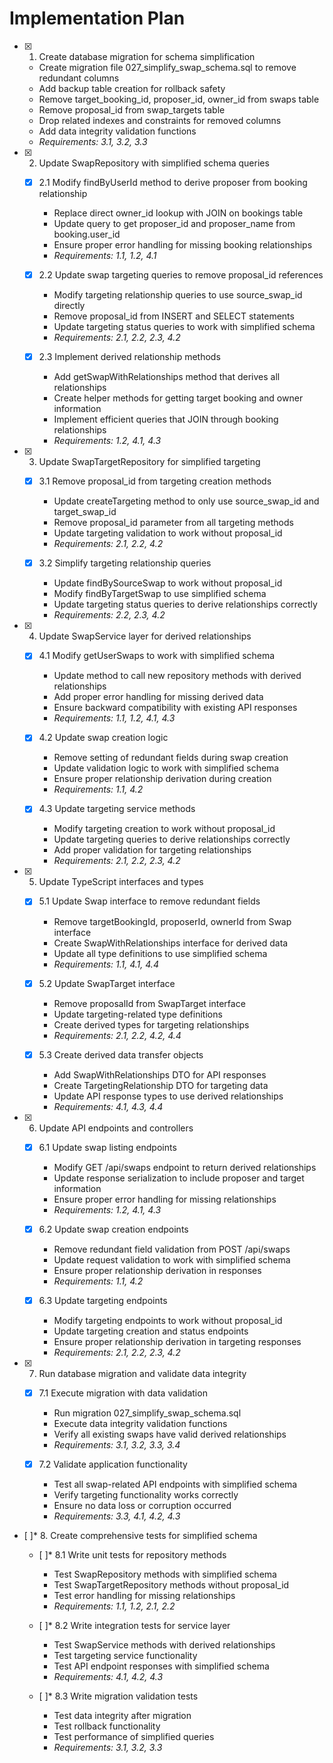 
# Implementation Plan

- [x] 1. Create database migration for schema simplification





  - Create migration file 027_simplify_swap_schema.sql to remove redundant columns
  - Add backup table creation for rollback safety
  - Remove target_booking_id, proposer_id, owner_id from swaps table
  - Remove proposal_id from swap_targets table
  - Drop related indexes and constraints for removed columns
  - Add data integrity validation functions
  - _Requirements: 3.1, 3.2, 3.3_

- [x] 2. Update SwapRepository with simplified schema queries





  - [x] 2.1 Modify findByUserId method to derive proposer from booking relationship


    - Replace direct owner_id lookup with JOIN on bookings table
    - Update query to get proposer_id and proposer_name from booking.user_id
    - Ensure proper error handling for missing booking relationships
    - _Requirements: 1.1, 1.2, 4.1_

  - [x] 2.2 Update swap targeting queries to remove proposal_id references


    - Modify targeting relationship queries to use source_swap_id directly
    - Remove proposal_id from INSERT and SELECT statements
    - Update targeting status queries to work with simplified schema
    - _Requirements: 2.1, 2.2, 2.3, 4.2_

  - [x] 2.3 Implement derived relationship methods


    - Add getSwapWithRelationships method that derives all relationships
    - Create helper methods for getting target booking and owner information
    - Implement efficient queries that JOIN through booking relationships
    - _Requirements: 1.2, 4.1, 4.3_

- [x] 3. Update SwapTargetRepository for simplified targeting





  - [x] 3.1 Remove proposal_id from targeting creation methods


    - Update createTargeting method to only use source_swap_id and target_swap_id
    - Remove proposal_id parameter from all targeting methods
    - Update targeting validation to work without proposal_id
    - _Requirements: 2.1, 2.2, 4.2_

  - [x] 3.2 Simplify targeting relationship queries


    - Update findBySourceSwap to work without proposal_id
    - Modify findByTargetSwap to use simplified schema
    - Update targeting status queries to derive relationships correctly
    - _Requirements: 2.2, 2.3, 4.2_

- [x] 4. Update SwapService layer for derived relationships





  - [x] 4.1 Modify getUserSwaps to work with simplified schema


    - Update method to call new repository methods with derived relationships
    - Add proper error handling for missing derived data
    - Ensure backward compatibility with existing API responses
    - _Requirements: 1.1, 1.2, 4.1, 4.3_

  - [x] 4.2 Update swap creation logic


    - Remove setting of redundant fields during swap creation
    - Update validation logic to work with simplified schema
    - Ensure proper relationship derivation during creation
    - _Requirements: 1.1, 4.2_

  - [x] 4.3 Update targeting service methods


    - Modify targeting creation to work without proposal_id
    - Update targeting queries to derive relationships correctly
    - Add proper validation for targeting relationships
    - _Requirements: 2.1, 2.2, 2.3, 4.2_

- [x] 5. Update TypeScript interfaces and types





  - [x] 5.1 Update Swap interface to remove redundant fields


    - Remove targetBookingId, proposerId, ownerId from Swap interface
    - Create SwapWithRelationships interface for derived data
    - Update all type definitions to use simplified schema
    - _Requirements: 1.1, 4.1, 4.4_

  - [x] 5.2 Update SwapTarget interface


    - Remove proposalId from SwapTarget interface
    - Update targeting-related type definitions
    - Create derived types for targeting relationships
    - _Requirements: 2.1, 2.2, 4.2, 4.4_

  - [x] 5.3 Create derived data transfer objects


    - Add SwapWithRelationships DTO for API responses
    - Create TargetingRelationship DTO for targeting data
    - Update API response types to use derived relationships
    - _Requirements: 4.1, 4.3, 4.4_

- [x] 6. Update API endpoints and controllers





  - [x] 6.1 Update swap listing endpoints


    - Modify GET /api/swaps endpoint to return derived relationships
    - Update response serialization to include proposer and target information
    - Ensure proper error handling for missing relationships
    - _Requirements: 1.2, 4.1, 4.3_

  - [x] 6.2 Update swap creation endpoints


    - Remove redundant field validation from POST /api/swaps
    - Update request validation to work with simplified schema
    - Ensure proper relationship derivation in responses
    - _Requirements: 1.1, 4.2_

  - [x] 6.3 Update targeting endpoints


    - Modify targeting endpoints to work without proposal_id
    - Update targeting creation and status endpoints
    - Ensure proper relationship derivation in targeting responses
    - _Requirements: 2.1, 2.2, 2.3, 4.2_

- [x] 7. Run database migration and validate data integrity





  - [x] 7.1 Execute migration with data validation


    - Run migration 027_simplify_swap_schema.sql
    - Execute data integrity validation functions
    - Verify all existing swaps have valid derived relationships
    - _Requirements: 3.1, 3.2, 3.3, 3.4_


  - [x] 7.2 Validate application functionality

    - Test all swap-related API endpoints with simplified schema
    - Verify targeting functionality works correctly
    - Ensure no data loss or corruption occurred
    - _Requirements: 3.3, 4.1, 4.2, 4.3_

- [ ]* 8. Create comprehensive tests for simplified schema
  - [ ]* 8.1 Write unit tests for repository methods
    - Test SwapRepository methods with simplified schema
    - Test SwapTargetRepository methods without proposal_id
    - Test error handling for missing relationships
    - _Requirements: 1.1, 1.2, 2.1, 2.2_

  - [ ]* 8.2 Write integration tests for service layer
    - Test SwapService methods with derived relationships
    - Test targeting service functionality
    - Test API endpoint responses with simplified schema
    - _Requirements: 4.1, 4.2, 4.3_

  - [ ]* 8.3 Write migration validation tests
    - Test data integrity after migration
    - Test rollback functionality
    - Test performance of simplified queries
    - _Requirements: 3.1, 3.2, 3.3_